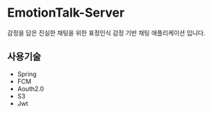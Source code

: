 # EmotionTalk-Server
감정을 담은 진실한 채팅을 위한 표정인식 감정 기반 채팅 애플리케이션 입니다.



## 사용기술
* Spring
* FCM
* Aouth2.0
* S3
* Jwt
